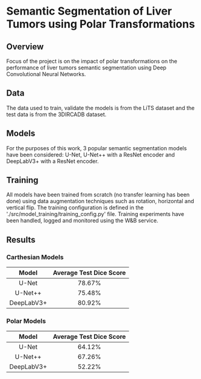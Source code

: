 # Semantic Segmentation of Liver Tumors using Polar Transformations

## Overview
Focus of the project is on the impact of polar transformations on the performance of liver tumors semantic segmentation using Deep Convolutional Neural Networks.

## Data
The data used to train, validate the models is from the LiTS dataset and the test data is from the 3DIRCADB dataset.

## Models
For the purposes of this work, 3 popular semantic segmentation models have been considered: U-Net, U-Net++ with a ResNet encoder and DeepLabV3+ with  a ResNet encoder.

## Training
All models have been trained from scratch (no transfer learning has been done) using data augmentation techniques such as rotation, horizontal and vertical flip.
The training configuration is defined in the './src/model_training/training_config.py' file.
Training experiments have been handled, logged and monitored using the W&B service.

## Results
### Carthesian Models
| Model | Average Test Dice Score |
| :---:   | :---: |
| U-Net | 78.67%   |
| U-Net++ | 75.48% |
| DeepLabV3+ | 80.92% |

### Polar Models
| Model | Average Test Dice Score |
| :---:   | :---: |
| U-Net | 64.12%   |
| U-Net++ | 67.26% |
| DeepLabV3+ | 52.22% |
